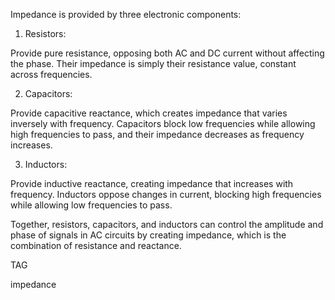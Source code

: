 Impedance is provided by three electronic components:

1. Resistors:

Provide pure resistance, opposing both AC and DC current without affecting the phase. Their impedance is simply their resistance value, constant across frequencies.

2. Capacitors:

Provide capacitive reactance, which creates impedance that varies inversely with frequency. Capacitors block low frequencies while allowing high frequencies to pass, and their impedance decreases as frequency increases.

3. Inductors:

Provide inductive reactance, creating impedance that increases with frequency. Inductors oppose changes in current, blocking high frequencies while allowing low frequencies to pass.

Together, resistors, capacitors, and inductors can control the amplitude and phase of signals in AC circuits by creating impedance, which is the combination of resistance and reactance.

TAG

impedance
